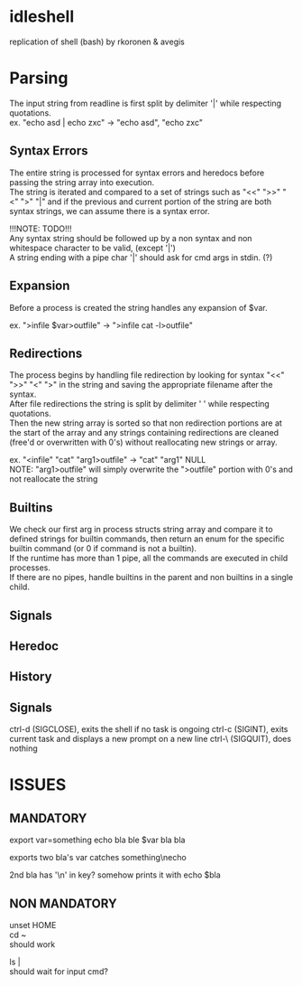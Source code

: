 # idleshell
replication of shell (bash) by rkoronen & avegis  

# Parsing
The input string from readline is first split by delimiter '|' while respecting quotations.  
ex. "echo asd | echo zxc"   ->   "echo asd", "echo zxc"  

## Syntax Errors
The entire string is processed for syntax errors and heredocs before passing the string array into execution.  
The string is iterated and compared to a set of strings such as "<<" ">>" "<" ">" "|" and if the previous and current portion of
the string are both syntax strings, we can assume there is a syntax error.  

!!!NOTE: TODO!!!  
Any syntax string should be followed up by a non syntax and non whitespace character to be valid, (except '|')  
A string ending with a pipe char '|' should ask for cmd args in stdin. (?)  

## Expansion
Before a process is created the string handles any expansion of $var.  

ex. ">infile $var>outfile"    ->    ">infile cat -l>outfile"  

## Redirections
The process begins by handling file redirection by looking for syntax "<<" ">>" "<" ">" in the string
and saving the appropriate filename after the syntax.  
After file redirections the string is split by delimiter ' ' while respecting quotations.  
Then the new string array is sorted so that non redirection portions are at the start of the array and
any strings containing redirections are cleaned (free'd or overwritten with 0's) without reallocating new strings or array.  

ex. "<infile" "cat" "arg1>outfile"    ->    "cat" "arg1" NULL  
NOTE: "arg1>outfile" will simply overwrite the ">outfile" portion with 0's and not reallocate the string  

## Builtins
We check our first arg in process structs string array and compare it to defined strings for builtin commands,
then return an enum for the specific builtin command (or 0 if command is not a builtin).  
If the runtime has more than 1 pipe, all the commands are executed in child processes.  
If there are no pipes, handle builtins in the parent and non builtins in a single child.  

## Signals


## Heredoc
 

## History


## Signals

ctrl-d (SIGCLOSE), exits the shell if no task is ongoing
ctrl-c (SIGINT), exits current task and displays a new prompt on a new line
ctrl-\ (SIGQUIT), does nothing

# ISSUES

## MANDATORY 

export var=something
echo bla ble $var bla bla

exports two bla's
var catches something\necho

2nd bla has '\n' in key? somehow prints it with echo $bla


## NON MANDATORY

unset HOME  
cd ~  
should work  

ls |  
should wait for input cmd?  
